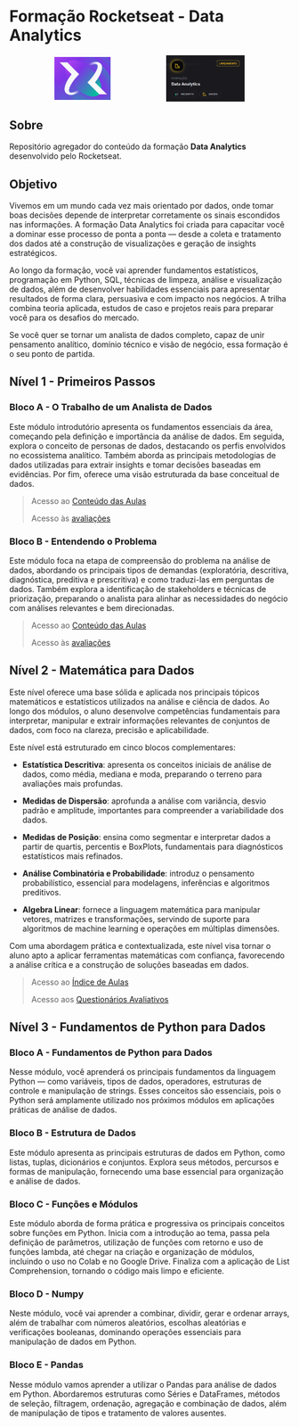 <!-- markdownlint-disable MD033 -->

# Formação Rocketseat - Data Analytics

<div style="display: flex; justify-content: center; gap: 100px; align-items: center;">
  <img
    src="./.github/assets/images/logo_rocketseat.png"
    alt="imagem da logo da plataforma Rocketseat"
    style="width: 20%;"
  />
  <img
    src="./.github/assets/images/details_course.png"
    alt="imagem da formação Data Analytics"
    style="width: 28%;"
  />
</div>

## Sobre

Repositório agregador do conteúdo da formação **Data Analytics** desenvolvido pelo Rocketseat.

## Objetivo

Vivemos em um mundo cada vez mais orientado por dados, onde tomar boas decisões depende de interpretar corretamente os sinais escondidos nas informações. A formação Data Analytics foi criada para capacitar você a dominar esse processo de ponta a ponta — desde a coleta e tratamento dos dados até a construção de visualizações e geração de insights estratégicos.

Ao longo da formação, você vai aprender fundamentos estatísticos, programação em Python, SQL, técnicas de limpeza, análise e visualização de dados, além de desenvolver habilidades essenciais para apresentar resultados de forma clara, persuasiva e com impacto nos negócios. A trilha combina teoria aplicada, estudos de caso e projetos reais para preparar você para os desafios do mercado.

Se você quer se tornar um analista de dados completo, capaz de unir pensamento analítico, domínio técnico e visão de negócio, essa formação é o seu ponto de partida.

## Nível 1 - Primeiros Passos

### Bloco A - O Trabalho de um Analista de Dados

Este módulo introdutório apresenta os fundamentos essenciais da área, começando pela definição e importância da análise de dados. Em seguida, explora o conceito de personas de dados, destacando os perfis envolvidos no ecossistema analítico. Também aborda as principais metodologias de dados utilizadas para extrair insights e tomar decisões baseadas em evidências. Por fim, oferece uma visão estruturada da base conceitual de dados.

> Acesso ao [Conteúdo das Aulas](./.github/docs/content/n1/n1.md#bloco-a---o-trabalho-de-um-analista-de-dados)
>
> Acesso às [avaliações](./.github/docs/assessments/q1.md#bloco-a---o-trabalho-de-um-analista-de-dados)

### Bloco B - Entendendo o Problema

Este módulo foca na etapa de compreensão do problema na análise de dados, abordando os principais tipos de demandas (exploratória, descritiva, diagnóstica, preditiva e prescritiva) e como traduzi-las em perguntas de dados. Também explora a identificação de stakeholders e técnicas de priorização, preparando o analista para alinhar as necessidades do negócio com análises relevantes e bem direcionadas.

> Acesso ao [Conteúdo das Aulas](./.github/docs/content/n1/n1.md#bloco-b---entendendo-o-problema)
>
> Acesso às [avaliações](./.github/docs/assessments/q1.md#bloco-b---entendendo-o-problema)

## Nível 2 - Matemática para Dados

Este nível oferece uma base sólida e aplicada nos principais tópicos matemáticos e estatísticos utilizados na análise e ciência de dados. Ao longo dos módulos, o aluno desenvolve competências fundamentais para interpretar, manipular e extrair informações relevantes de conjuntos de dados, com foco na clareza, precisão e aplicabilidade.

Este nível está estruturado em cinco blocos complementares:

- **Estatística Descritiva**: apresenta os conceitos iniciais de análise de dados, como média, mediana e moda, preparando o terreno para avaliações mais profundas.

- **Medidas de Dispersão**: aprofunda a análise com variância, desvio padrão e amplitude, importantes para compreender a variabilidade dos dados.

- **Medidas de Posição**: ensina como segmentar e interpretar dados a partir de quartis, percentis e BoxPlots, fundamentais para diagnósticos estatísticos mais refinados.

- **Análise Combinatória e Probabilidade**: introduz o pensamento probabilístico, essencial para modelagens, inferências e algoritmos preditivos.

- **Algebra Linear**: fornece a linguagem matemática para manipular vetores, matrizes e transformações, servindo de suporte para algoritmos de machine learning e operações em múltiplas dimensões.

Com uma abordagem prática e contextualizada, este nível visa tornar o aluno apto a aplicar ferramentas matemáticas com confiança, favorecendo a análise crítica e a construção de soluções baseadas em dados.

> Acesso ao [Índice de Aulas](./.github/docs/content/n2/n2_index-aulas.md)
>
> Acesso aos [Questionários Avaliativos](./.github/docs/assessments/q2.md)

## Nível 3 - Fundamentos de Python para Dados

### Bloco A - Fundamentos de Python para Dados

Nesse módulo, você aprenderá os principais fundamentos da linguagem Python — como variáveis, tipos de dados, operadores, estruturas de controle e manipulação de strings. Esses conceitos são essenciais, pois o Python será amplamente utilizado nos próximos módulos em aplicações práticas de análise de dados.

### Bloco B - Estrutura de Dados

Este módulo apresenta as principais estruturas de dados em Python, como listas, tuplas, dicionários e conjuntos. Explora seus métodos, percursos e formas de manipulação, fornecendo uma base essencial para organização e análise de dados.

### Bloco C - Funções e Módulos

Este módulo aborda de forma prática e progressiva os principais conceitos sobre funções em Python. Inicia com a introdução ao tema, passa pela definição de parâmetros, utilização de funções com retorno e uso de funções lambda, até chegar na criação e organização de módulos, incluindo o uso no Colab e no Google Drive. Finaliza com a aplicação de List Comprehension, tornando o código mais limpo e eficiente.

### Bloco D - Numpy

Neste módulo, você vai aprender a combinar, dividir, gerar e ordenar arrays, além de trabalhar com números aleatórios, escolhas aleatórias e verificações booleanas, dominando operações essenciais para manipulação de dados em Python.

### Bloco E - Pandas

Nesse módulo vamos aprender a utilizar o Pandas para análise de dados em Python. Abordaremos estruturas como Séries e DataFrames, métodos de seleção, filtragem, ordenação, agregação e combinação de dados, além de manipulação de tipos e tratamento de valores ausentes.

